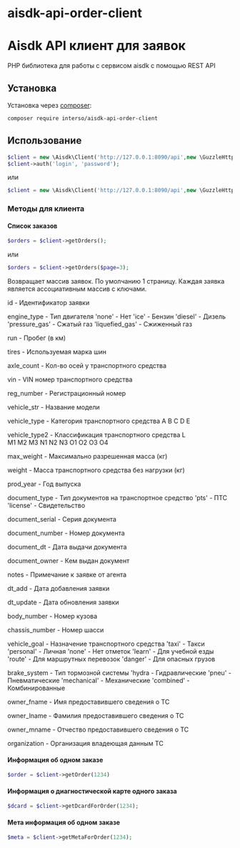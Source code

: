 # aisdk-api-order-client

Aisdk API клиент для заявок
=================

PHP библиотека для работы с сервисом aisdk с помощью REST API


## Установка

Установка через [composer](https://getcomposer.org/):

```sh
composer require interso/aisdk-api-order-client
```

## Использование

``` php
$client = new \Aisdk\Client('http://127.0.0.1:8090/api',new \GuzzleHttp\Client());
$client->auth('login', 'password');
```

или

``` php
$client = new \Aisdk\Client('http://127.0.0.1:8090/api',new \GuzzleHttp\Client(), ['token'=>'w340349if903f0weifjqewoifjewo']);
```


### Методы для клиента


#### Список заказов
``` php
$orders = $client->getOrders();
```
или 
``` php
$orders = $client->getOrders($page=3);
```

Возвращает массив заявок. По умолчанию 1 страницу.
Каждая заявка является ассоциативным массив с ключами.

id - Идентификатор заявки

engine_type - Тип двигателя
    'none' - Нет
    'ice' - Бензин
    'diesel' - Дизель
    'pressure_gas' - Сжатый газ
    'liquefied_gas' - Сжиженный газ
    
run - Пробег (в км)

tires - Используемая марка шин

axle_count - Кол-во осей у транспортного средства

vin - VIN номер транспортного средства

reg_number - Регистрационный номер

vehicle_str - Название модели

vehicle_type - Категория транспортного средства
     A
     B
     C
     D
     E

vehicle_type2 - Классификация транспортного средства
     L  
     M1
     M2
     M3
     N1
     N2
     N3
     O1
     O2
     O3
     O4

max_weight - Максимально разрешенная масса (кг)

weight - Масса транспортного средства без нагрузки (кг)

prod_year - Год выпуска

document_type - Тип документов на транспортное средство
     'pts' - ПТС
     'license' - Свидетельство
     
document_serial - Серия документа

document_number - Номер документа

document_dt - Дата выдачи документа

document_owner - Кем выдан документ

notes - Примечание к заявке от агента

dt_add - Дата добавления заявки

dt_update - Дата обновления заявки

body_number - Номер кузова

chassis_number - Номер шасси

vehicle_goal - Назначение транспортного средства
    'taxi' - Такси
    'personal' - Личная
    'none' - Нет отметок
    'learn' - Для учебной езды
    'route' - Для маршрутных перевозок
    'danger' - Для опасных грузов
    
brake_system - Тип тормозной системы
    'hydra - Гидравлические
    'pneu' - Пневматические
    'mechanical' - Механические
    'combined' - Комбинированные

owner_fname - Имя предоставившего сведения о ТС

owner_lname - Фамилия предоставившего сведения о ТС

owner_mname - Отчество предоставившего сведения о ТС
 
organization - Организация владеющая данным ТС


#### Информация об одном заказе
``` php
$order = $client->getOrder(1234)
```
#### Информация о диагностической карте одного заказа
``` php
$dcard = $client->getDcardForOrder(1234);
```

#### Мета информация об одном заказе
``` php
$meta = $client->getMetaForOrder(1234);
```



